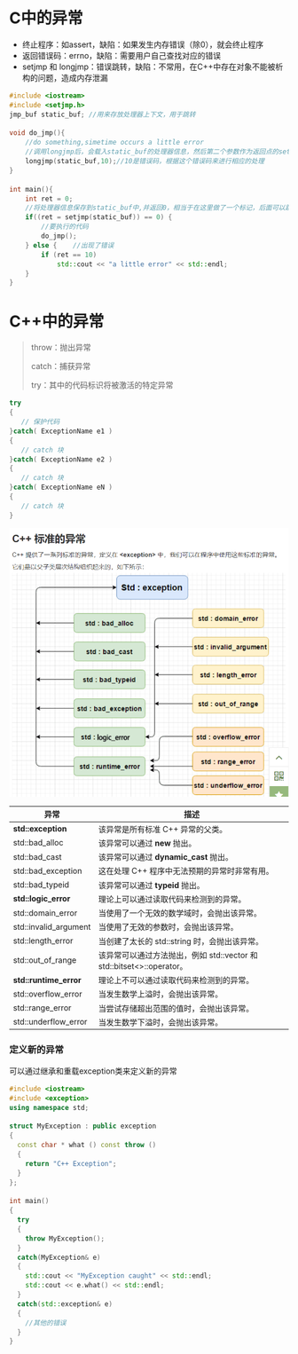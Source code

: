 # C中的异常

+ 终止程序：如assert，缺陷：如果发生内存错误（除0），就会终止程序
+ 返回错误码：errno，缺陷：需要用户自己查找对应的错误
+ setjmp 和 longjmp：错误跳转，缺陷：不常用，在C++中存在对象不能被析构的问题，造成内存泄漏

```cpp
#include <iostream>
#include <setjmp.h>
jmp_buf static_buf; //用来存放处理器上下文，用于跳转

void do_jmp(){
    //do something,simetime occurs a little error
    //调用longjmp后，会载入static_buf的处理器信息，然后第二个参数作为返回点的setjmp这个函数的返回值
    longjmp(static_buf,10);//10是错误码，根据这个错误码来进行相应的处理
}

int main(){
    int ret = 0;
    //将处理器信息保存到static_buf中,并返回0，相当于在这里做了一个标记，后面可以跳转过来
    if((ret = setjmp(static_buf)) == 0) {
        //要执行的代码
        do_jmp();
    } else {    //出现了错误
        if (ret == 10)
            std::cout << "a little error" << std::endl;
    }
}
```

# C++中的异常

> throw：抛出异常
>
> catch：捕获异常
>
> try：其中的代码标识将被激活的特定异常

```cpp
try
{
   // 保护代码
}catch( ExceptionName e1 )
{
   // catch 块
}catch( ExceptionName e2 )
{
   // catch 块
}catch( ExceptionName eN )
{
   // catch 块
}
```

![1584436253323](./image/1584436253323.png)

| 异常                   | 描述                                                         |
| ---------------------- | ------------------------------------------------------------ |
| **std::exception**     | 该异常是所有标准 C++ 异常的父类。                            |
| std::bad_alloc         | 该异常可以通过 **new** 抛出。                                |
| std::bad_cast          | 该异常可以通过 **dynamic_cast** 抛出。                       |
| std::bad_exception     | 这在处理 C++ 程序中无法预期的异常时非常有用。                |
| std::bad_typeid        | 该异常可以通过 **typeid** 抛出。                             |
| **std::logic_error**   | 理论上可以通过读取代码来检测到的异常。                       |
| std::domain_error      | 当使用了一个无效的数学域时，会抛出该异常。                   |
| std::invalid_argument  | 当使用了无效的参数时，会抛出该异常。                         |
| std::length_error      | 当创建了太长的 std::string 时，会抛出该异常。                |
| std::out_of_range      | 该异常可以通过方法抛出，例如 std::vector 和 std::bitset<>::operator[]()。 |
| **std::runtime_error** | 理论上不可以通过读取代码来检测到的异常。                     |
| std::overflow_error    | 当发生数学上溢时，会抛出该异常。                             |
| std::range_error       | 当尝试存储超出范围的值时，会抛出该异常。                     |
| std::underflow_error   | 当发生数学下溢时，会抛出该异常。                             |

### 定义新的异常

可以通过继承和重载exception类来定义新的异常

```cpp
#include <iostream>
#include <exception>
using namespace std;
 
struct MyException : public exception
{
  const char * what () const throw ()
  {
    return "C++ Exception";
  }
};
 
int main()
{
  try
  {
    throw MyException();
  }
  catch(MyException& e)
  {
    std::cout << "MyException caught" << std::endl;
    std::cout << e.what() << std::endl;
  }
  catch(std::exception& e)
  {
    //其他的错误
  }
}
```

